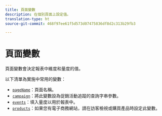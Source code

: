 ```yaml
---
title: 頁面變數
description: 在個別頁面上設定值。
translation-type: ht
source-git-commit: 468f97ee61f5d573d07475836df8d2c313b29fb3

---
```



# 頁面變數

頁面變數會決定報表中維度和量度的值。

以下清單為實施中常用的變數：

* [`pageName`](pagename.md)：頁面名稱。
* [`campaign`](campaign.md)：將此變數設為促銷活動追蹤的查詢字串參數。
* [`events`](events/events-overview.md)：填入量度以用於報表中。
* [`products`](products.md)：如果您有電子商務網站，請在訪客檢視或購買產品時設定此變數。
